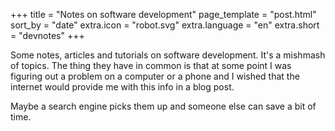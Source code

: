 +++
title = "Notes on software development"
page_template = "post.html"
sort_by = "date"
extra.icon = "robot.svg"
extra.language = "en"
extra.short = "devnotes"
+++

Some notes, articles and tutorials on software development. It's a mishmash of topics. The thing they have in common is that at some point I was figuring out a problem on a computer or a phone and I wished that the internet would provide me with this info in a blog post.

Maybe a search engine picks them up and someone else can save a bit of time.
